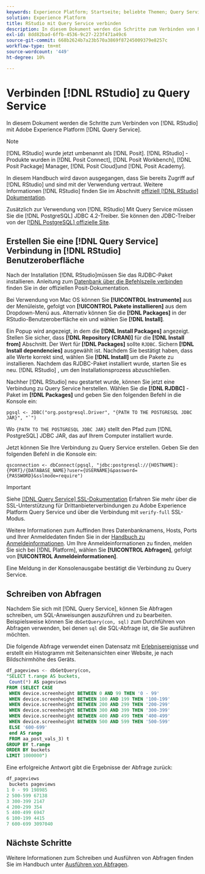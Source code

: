```yaml
---
keywords: Experience Platform; Startseite; beliebte Themen; Query Service; Query Service; RStudio; Studio; Verbindung mit Query Service;
solution: Experience Platform
title: RStudio mit Query Service verbinden
description: In diesem Dokument werden die Schritte zum Verbinden von R Studio mit Adobe Experience Platform Query Service beschrieben.
exl-id: 8dd82bad-6ffb-4536-9c27-223f471a49c6
source-git-commit: 668b2624b7a23b570a3869f87245009379e8257c
workflow-type: tm+mt
source-wordcount: '449'
ht-degree: 10%

---
```


# Verbinden [!DNL RStudio] zu Query Service

In diesem Dokument werden die Schritte zum Verbinden von [!DNL RStudio] mit Adobe Experience Platform [!DNL Query Service].

>[!NOTE]
>
> [!DNL RStudio] wurde jetzt umbenannt als [!DNL Posit]. [!DNL RStudio] -Produkte wurden in [!DNL Posit Connect], [!DNL Posit Workbench], [!DNL Posit Package] Manager, [!DNL Posit Cloud]und [!DNL Posit Academy].
>
> In diesem Handbuch wird davon ausgegangen, dass Sie bereits Zugriff auf [!DNL RStudio] und sind mit der Verwendung vertraut. Weitere Informationen [!DNL RStudio] finden Sie im Abschnitt [offiziell [!DNL RStudio] Dokumentation](https://rstudio.com/products/rstudio/).
> 
> Zusätzlich zur Verwendung von [!DNL RStudio] Mit Query Service müssen Sie die [!DNL PostgreSQL] JDBC 4.2-Treiber. Sie können den JDBC-Treiber von der [[!DNL PostgreSQL] offizielle Site](https://jdbc.postgresql.org/download/).

## Erstellen Sie eine [!DNL Query Service] Verbindung in [!DNL RStudio] Benutzeroberfläche

Nach der Installation [!DNL RStudio]müssen Sie das RJDBC-Paket installieren. Anleitung zum [Datenbank über die Befehlszeile verbinden](https://solutions.posit.co/connections/db/best-practices/drivers/#connecting-to-a-database-in-r) finden Sie in der offiziellen Posit-Dokumentation.

Bei Verwendung von Mac OS können Sie **[!UICONTROL Instrumente]** aus der Menüleiste, gefolgt von **[!UICONTROL Pakete installieren]** aus dem Dropdown-Menü aus. Alternativ können Sie die **[!DNL Packages]** in der RStudio-Benutzeroberfläche ein und wählen Sie **[!DNL Install]**.

Ein Popup wird angezeigt, in dem die **[!DNL Install Packages]** angezeigt. Stellen Sie sicher, dass **[!DNL Repository (CRAN)]** für die **[!DNL Install from]** Abschnitt. Der Wert für **[!DNL Packages]** sollte `RJDBC`. Sichern **[!DNL Install dependencies]** ausgewählt ist. Nachdem Sie bestätigt haben, dass alle Werte korrekt sind, wählen Sie **[!DNL Install]** um die Pakete zu installieren. Nachdem das RJDBC-Paket installiert wurde, starten Sie es neu. [!DNL RStudio] , um den Installationsprozess abzuschließen.

Nachher [!DNL RStudio] neu gestartet wurde, können Sie jetzt eine Verbindung zu Query Service herstellen. Wählen Sie die **[!DNL RJDBC]** -Paket im **[!DNL Packages]** und geben Sie den folgenden Befehl in die Konsole ein:

```console
pgsql <- JDBC("org.postgresql.Driver", "{PATH TO THE POSTGRESQL JDBC JAR}", "`")
```

Wo `{PATH TO THE POSTGRESQL JDBC JAR}` stellt den Pfad zum [!DNL PostgreSQL] JDBC JAR, das auf Ihrem Computer installiert wurde.

Jetzt können Sie Ihre Verbindung zu Query Service erstellen. Geben Sie den folgenden Befehl in die Konsole ein:

```console
qsconnection <- dbConnect(pgsql, "jdbc:postgresql://{HOSTNAME}:{PORT}/{DATABASE_NAME}?user={USERNAME}&password={PASSWORD}&sslmode=require")
```

>[!IMPORTANT]
>
>Siehe [[!DNL Query Service] SSL-Dokumentation](./ssl-modes.md) Erfahren Sie mehr über die SSL-Unterstützung für Drittanbieterverbindungen zu Adobe Experience Platform Query Service und über die Verbindung mit `verify-full` SSL-Modus.

Weitere Informationen zum Auffinden Ihres Datenbanknamens, Hosts, Ports und Ihrer Anmeldedaten finden Sie in der [Handbuch zu Anmeldeinformationen](../ui/credentials.md). Um Ihre Anmeldeinformationen zu finden, melden Sie sich bei [!DNL Platform], wählen Sie **[!UICONTROL Abfragen]**, gefolgt von **[!UICONTROL Anmeldeinformationen]**.

Eine Meldung in der Konsolenausgabe bestätigt die Verbindung zu Query Service.

## Schreiben von Abfragen

Nachdem Sie sich mit [!DNL Query Service], können Sie Abfragen schreiben, um SQL-Anweisungen auszuführen und zu bearbeiten. Beispielsweise können Sie `dbGetQuery(con, sql)` zum Durchführen von Abfragen verwenden, bei denen `sql` die SQL-Abfrage ist, die Sie ausführen möchten.

Die folgende Abfrage verwendet einen Datensatz mit [Erlebnisereignisse](../../xdm/classes/experienceevent.md) und erstellt ein Histogramm mit Seitenansichten einer Website, je nach Bildschirmhöhe des Geräts.

```sql
df_pageviews <- dbGetQuery(con,
"SELECT t.range AS buckets, 
 Count(*) AS pageviews 
FROM (SELECT CASE 
 WHEN device.screenheight BETWEEN 0 AND 99 THEN '0 - 99' 
 WHEN device.screenheight BETWEEN 100 AND 199 THEN '100-199' 
 WHEN device.screenheight BETWEEN 200 AND 299 THEN '200-299' 
 WHEN device.screenheight BETWEEN 300 AND 399 THEN '300-399' 
 WHEN device.screenheight BETWEEN 400 AND 499 THEN '400-499' 
 WHEN device.screenheight BETWEEN 500 AND 599 THEN '500-599' 
 ELSE '600-699' 
 end AS range 
 FROM aa_post_vals_3) t 
GROUP BY t.range 
ORDER BY buckets 
LIMIT 1000000")
```

Eine erfolgreiche Antwort gibt die Ergebnisse der Abfrage zurück:

```r
df_pageviews
 buckets pageviews
1 0 - 99 198985
2 500-599 67138
3 300-399 2147
4 200-299 354
5 400-499 6947
6 100-199 4415
7 600-699 3097040
```

## Nächste Schritte

Weitere Informationen zum Schreiben und Ausführen von Abfragen finden Sie im Handbuch unter [Ausführen von Abfragen](../best-practices/writing-queries.md).

